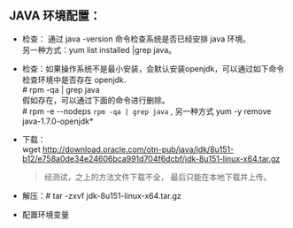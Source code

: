 ## JAVA 环境配置：
- 检查： 通过 java -version 命令检查系统是否已经安排 java 环境。<br />
另一种方式：yum list installed |grep java。
- 检查：如果操作系统不是最小安装，会默认安装openjdk，可以通过如下命令检查环境中是否存在 openjdk. <br />
\# rpm -qa | grep java <br />
假如存在，可以通过下面的命令进行删除。<br />
 \# rpm -e --nodeps `rpm -qa | grep java` , 另一种方式 yum -y remove java-1.7.0-openjdk*
 
- 下载：<br />
wget http://download.oracle.com/otn-pub/java/jdk/8u151-b12/e758a0de34e24606bca991d704f6dcbf/jdk-8u151-linux-x64.tar.gz
    > 经测试，之上的方法文件下载不全， 最后只能在本地下载并上传。

- 解压：# tar -zxvf jdk-8u151-linux-x64.tar.gz 
- 配置环境变量


